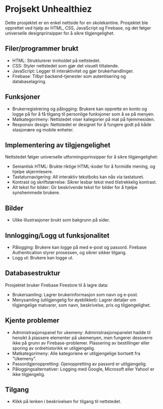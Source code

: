 # Projsekt Unhealthiez

Dette prosjektet er en enkel nettside for en skolekantine. Prosjektet ble opprettet ved hjelp av HTML, CSS, JavaScript og Firebase, og det følger universelle designprinsipper for å sikre tilgjengelighet.


## Filer/programmer brukt

- HTML: Strukturerer innholdet på nettstedet.
- CSS: Styler nettstedet som gjør det visuelt tiltalende.
- JavaScript: Legger til interaktivitet og gjør brukerhandlinger.
- Firebase: Tilbyr backend-tjenester som autentisering og databaselagring.


## Funksjoner

- Brukerregistrering og pålogging: Brukere kan opprette en konto og logge på for å få tilgang til personlige funksjoner som å se på menyen.
- Matkategorimeny: Nettstedet viser kategorier på mat på hjemmesiden.
- Responsiv design: Nettstedet er designet for å fungere godt på både stasjonære og mobile enheter.


## Implementering av tilgjengelighet

Nettstedet følger universelle utformingsprinsipper for å sikre tilgjengelighet:

- Semantisk HTML: Brukte riktige HTML-koder for å formidle mening, og hjelpe skjermlesere.
- Tastaturnavigering: All interaktiv tekstboks kan nås via tastaturet.
- Kontrast og skriftstørrelse: Sikrer lesbar tekst med tilstrekkelig kontrast.
- Alt tekst for bilder: Gir beskrivende tekst for bilder for å hjelpe synshemmede brukere.


## Bilder

- Ulike illustrasjoner brukt som bakgrunn på sider.


## Innlogging/Logg ut funksjonalitet

- Pålogging: Brukere kan logge på med e-post og passord. Firebase Authentication styrer prosessen, og sikrer sikker tilgang.
- Logg ut: Brukere kan logge ut.


## Databasestruktur

Prosjektet bruker Firebase Firestore til å lagre data:

- Brukersamling: Lagrer brukerinformasjon som navn og e-post.
- Menysamling (utilgjengelig for øyeblikket): Lagrer detaljer om tilgjengelige matvarer, som navn, beskrivelse, pris og tilgjengelighet.


## Kjente problemer

- Administrasjonspanel for ukemeny: Administrasjonspanelet hadde til hensikt å plassere elementer på ukemenyen, men fungerer dessverre ikke på grunn av Firebase-problemer. Plassering av bestillinger eller sporing av ordrehistorikk er utilgjengelig.
- Matkategorimeny: Alle kategoriene er utilgjengelige bortsett fra "Ukemeny".
- Passordgjenoppretting: Gjenoppretting av passord er utilgjengelig.
- Påloggingsalternativer: Logging med Google, Microsoft eller Yahoo! er ikke tilgjengelig.


## Tilgang

- Klikk på lenken i beskrivelsen for tilgang til nettstedet.
